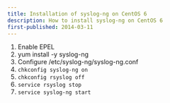 ```yaml
---
title: Installation of syslog-ng on CentOS 6
description: How to install syslog-ng on CentOS 6
first-published: 2014-03-11
---
```


1.  Enable EPEL
2.  yum install -y syslog-ng
3.  Configure /etc/syslog-ng/syslog-ng.conf
4.  `chkconfig syslog-ng on`
5.  `chkconfig rsyslog off`
6.  `service rsyslog stop`
7.  `service syslog-ng start`
